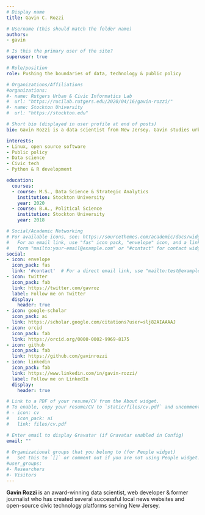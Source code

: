 ```yaml
---
# Display name
title: Gavin C. Rozzi

# Username (this should match the folder name)
authors:
- gavin

# Is this the primary user of the site?
superuser: true

# Role/position
role: Pushing the boundaries of data, technology & public policy

# Organizations/Affiliations
#organizations:
#- name: Rutgers Urban & Civic Informatics Lab
#  url: "https://rucilab.rutgers.edu/2020/04/16/gavin-rozzi/"
#- name: Stockton University
#  url: "https://stockton.edu"

# Short bio (displayed in user profile at end of posts)
bio: Gavin Rozzi is a data scientist from New Jersey. Gavin studies urban informatics, environmental factors affecting the spread of COVID-19 & public policy development.

interests:
- Linux, open source software
- Public policy
- Data science
- Civic tech
- Python & R development

education:
  courses:
  - course: M.S., Data Science & Strategic Analytics
    institution: Stockton University
    year: 2020
  - course: B.A., Political Science
    institution: Stockton University
    year: 2018

# Social/Academic Networking
# For available icons, see: https://sourcethemes.com/academic/docs/widgets/#icons
#   For an email link, use "fas" icon pack, "envelope" icon, and a link in the
#   form "mailto:your-email@example.com" or "#contact" for contact widget.
social:
- icon: envelope
  icon_pack: fas
  link: '#contact'  # For a direct email link, use "mailto:test@example.org".
- icon: twitter
  icon_pack: fab
  link: https://twitter.com/gavroz
  label: Follow me on Twitter
  display:
    header: true
- icon: google-scholar
  icon_pack: ai
  link: https://scholar.google.com/citations?user=slj82AIAAAAJ
- icon: orcid
  icon_pack: fab
  link: https://orcid.org/0000-0002-9969-8175
- icon: github
  icon_pack: fab
  link: https://github.com/gavinrozzi
- icon: linkedin
  icon_pack: fab
  link: https://www.linkedin.com/in/gavin-rozzi/
  label: Follow me on LinkedIn
  display:
    header: true

# Link to a PDF of your resume/CV from the About widget.
# To enable, copy your resume/CV to `static/files/cv.pdf` and uncomment the lines below.  
# - icon: cv
#   icon_pack: ai
#   link: files/cv.pdf

# Enter email to display Gravatar (if Gravatar enabled in Config)
email: ""
  
# Organizational groups that you belong to (for People widget)
#   Set this to `[]` or comment out if you are not using People widget.  
#user_groups:
#- Researchers
#- Visitors
---
```


**Gavin Rozzi** is an award-winning data scientist, web developer & former journalist who has created several successful local news websites and open-source civic technology platforms serving New Jersey. 
